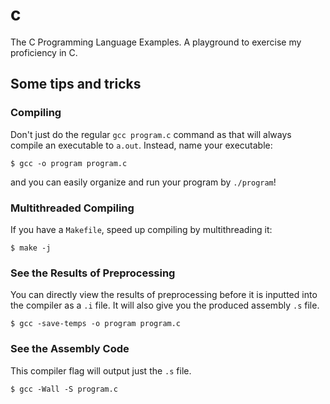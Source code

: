 # c
The C Programming Language Examples. A playground to exercise my proficiency in C.

## Some tips and tricks 

### Compiling
Don't just do the regular `gcc program.c` command as that will always compile an executable to `a.out`. Instead, name your executable:
```
$ gcc -o program program.c
```
and you can easily organize and run your program by `./program`!

### Multithreaded Compiling
If you have a `Makefile`, speed up compiling by multithreading it:
```
$ make -j
```

### See the Results of Preprocessing
You can directly view the results of preprocessing before it is inputted into the compiler as a `.i` file. It will also give you the produced assembly `.s` file.
```
$ gcc -save-temps -o program program.c
```

### See the Assembly Code
This compiler flag will output just the `.s` file.
```
$ gcc -Wall -S program.c
```
